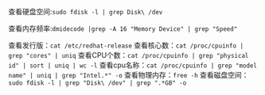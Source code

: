 查看硬盘空间:`sudo fdisk -l | grep Disk\ /dev`

查看内存频率:`dmidecode |grep -A 16 "Memory Device" | grep "Speed"`

查看发行版：`cat /etc/redhat-release`
查看核心数：`cat /proc/cpuinfo | grep "cores" | uniq`
查看CPU个数：`cat /proc/cpuinfo | grep "physical id" | sort | uniq | wc -l`
查看cpu名称：`cat /proc/cpuinfo | grep "model name" | uniq | grep "Intel.*" -o`
查看物理内存：`free -h`
查看磁盘空间：`sudo fdisk -l | grep "Disk\ /dev" | grep ".*GB" -o`

